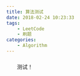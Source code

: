 ```yaml
---
title: 算法测试
date: 2018-02-24 10:23:33
tags:
    - LeetCode
    - 刷题
categories:
    - Algorithm
---
```


##### 

&emsp;&emsp;测试！
